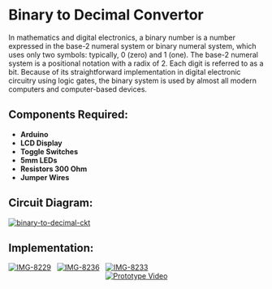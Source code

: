 <h1>Binary to Decimal Convertor</h1>

In mathematics and digital electronics, a binary number is a number expressed in the base-2 numeral system or binary numeral system, which uses only two symbols: typically, 0 (zero) and 1 (one).
The base-2 numeral system is a positional notation with a radix of 2. Each digit is referred to as a bit. Because of its straightforward implementation in digital electronic circuitry using logic gates, the binary system is used by almost all modern computers and computer-based devices.

<h2>Components Required:</h2>
<b><ul>
<li>Arduino</li> 
<li> LCD Display </li> 
<li> Toggle Switches</li> 
<li> 5mm LEDs </li> 
<li>Resistors 300 Ohm </li> 
<li>Jumper Wires</li> 
  </ul></b>
  
 <h2>Circuit Diagram:</h2>
<a href="https://ibb.co/9rP1Fz6"><img src="https://i.ibb.co/bKtCSqT/binary-to-decimal-ckt.jpg" alt="binary-to-decimal-ckt" border="0"></a>

 <h2>Implementation:</h2>
 <a href="https://ibb.co/7V9j47G"><img src="https://i.ibb.co/7V9j47G/IMG-8229.jpg" alt="IMG-8229" border="0"></a>
 &nbsp
 <a href="https://ibb.co/XxkRcgd"><img src="https://i.ibb.co/XxkRcgd/IMG-8236.jpg" alt="IMG-8236" border="0"></a>
  &nbsp
  <a href="https://ibb.co/dPkrp8w"><img src="https://i.ibb.co/dPkrp8w/IMG-8233.jpg" alt="IMG-8233" border="0"></a>
  

<div align="center">
  <a href="https://youtu.be/HFV-kQIQH-U"><img src="https://ibb.co/x8Pk2sH" alt="Prototype Video"></a>
</div>

